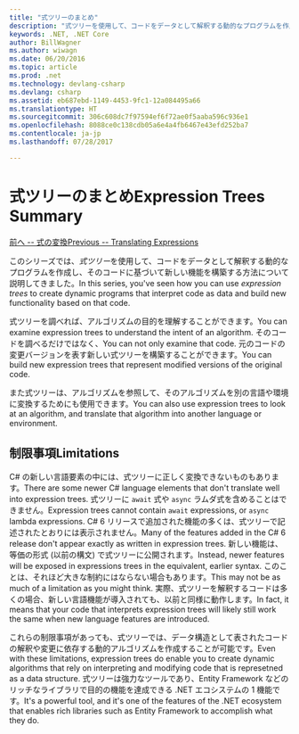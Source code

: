 ```yaml
---
title: "式ツリーのまとめ"
description: "式ツリーを使用して、コードをデータとして解釈する動的なプログラムを作成し、そのコードに基づいて新しい機能を構築する方法についてまとめます。"
keywords: .NET, .NET Core
author: BillWagner
ms.author: wiwagn
ms.date: 06/20/2016
ms.topic: article
ms.prod: .net
ms.technology: devlang-csharp
ms.devlang: csharp
ms.assetid: eb687ebd-1149-4453-9fc1-12a084495a66
ms.translationtype: HT
ms.sourcegitcommit: 306c608dc7f97594ef6f72ae0f5aaba596c936e1
ms.openlocfilehash: 8088ce0c138cdb05a6e4a4fb6467e43efd252ba7
ms.contentlocale: ja-jp
ms.lasthandoff: 07/28/2017

---
```


# <a name="expression-trees-summary"></a><span data-ttu-id="1b332-104">式ツリーのまとめ</span><span class="sxs-lookup"><span data-stu-id="1b332-104">Expression Trees Summary</span></span>

[<span data-ttu-id="1b332-105">前へ -- 式の変換</span><span class="sxs-lookup"><span data-stu-id="1b332-105">Previous -- Translating Expressions</span></span>](expression-trees-translating.md)

<span data-ttu-id="1b332-106">このシリーズでは、*式ツリー*を使用して、コードをデータとして解釈する動的なプログラムを作成し、そのコードに基づいて新しい機能を構築する方法について説明してきました。</span><span class="sxs-lookup"><span data-stu-id="1b332-106">In this series, you've seen how you can use *expression trees* to create dynamic programs that interpret code as data and build new functionality based on that code.</span></span>

<span data-ttu-id="1b332-107">式ツリーを調べれば、アルゴリズムの目的を理解することができます。</span><span class="sxs-lookup"><span data-stu-id="1b332-107">You can examine expression trees to understand the intent of an algorithm.</span></span> <span data-ttu-id="1b332-108">そのコードを調べるだけではなく、</span><span class="sxs-lookup"><span data-stu-id="1b332-108">You can not only examine that code.</span></span> <span data-ttu-id="1b332-109">元のコードの変更バージョンを表す新しい式ツリーを構築することができます。</span><span class="sxs-lookup"><span data-stu-id="1b332-109">You can build new expression trees that represent modified versions of the original code.</span></span>

<span data-ttu-id="1b332-110">また式ツリーは、アルゴリズムを参照して、そのアルゴリズムを別の言語や環境に変換するためにも使用できます。</span><span class="sxs-lookup"><span data-stu-id="1b332-110">You can also use expression trees to look at an algorithm, and translate that algorithm into another language or environment.</span></span> 

## <a name="limitations"></a><span data-ttu-id="1b332-111">制限事項</span><span class="sxs-lookup"><span data-stu-id="1b332-111">Limitations</span></span>

<span data-ttu-id="1b332-112">C# の新しい言語要素の中には、式ツリーに正しく変換できないものもあります。</span><span class="sxs-lookup"><span data-stu-id="1b332-112">There are some newer C# language elements that don't translate well into expression trees.</span></span> <span data-ttu-id="1b332-113">式ツリーに `await` 式や `async` ラムダ式を含めることはできません。</span><span class="sxs-lookup"><span data-stu-id="1b332-113">Expression trees cannot contain `await` expressions, or `async` lambda expressions.</span></span> <span data-ttu-id="1b332-114">C# 6 リリースで追加された機能の多くは、式ツリーで記述されたとおりには表示されません。</span><span class="sxs-lookup"><span data-stu-id="1b332-114">Many of the features added in the C# 6 release don't appear exactly as written in expression trees.</span></span> <span data-ttu-id="1b332-115">新しい機能は、等価の形式 (以前の構文) で式ツリーに公開されます。</span><span class="sxs-lookup"><span data-stu-id="1b332-115">Instead, newer features will be exposed in expressions trees in the equivalent, earlier syntax.</span></span> <span data-ttu-id="1b332-116">このことは、それほど大きな制約にはならない場合もあります。</span><span class="sxs-lookup"><span data-stu-id="1b332-116">This may not be as much of a limitation as you might think.</span></span> <span data-ttu-id="1b332-117">実際、式ツリーを解釈するコードは多くの場合、新しい言語機能が導入されても、以前と同様に動作します。</span><span class="sxs-lookup"><span data-stu-id="1b332-117">In fact, it means that your code that interprets expression trees will likely still work the same when new language features are introduced.</span></span>

<span data-ttu-id="1b332-118">これらの制限事項があっても、式ツリーでは、データ構造として表されたコードの解釈や変更に依存する動的アルゴリズムを作成することが可能です。</span><span class="sxs-lookup"><span data-stu-id="1b332-118">Even with these limitations, expression trees do enable you to create dynamic algorithms that rely on interpreting and modifying code that is represetned as a data structure.</span></span> <span data-ttu-id="1b332-119">式ツリーは強力なツールであり、Entity Framework などのリッチなライブラリで目的の機能を達成できる .NET エコシステムの 1 機能です。</span><span class="sxs-lookup"><span data-stu-id="1b332-119">It's a powerful tool, and it's one of the features of the .NET ecosystem that enables rich libraries such as Entity Framework to accomplish what they do.</span></span>


